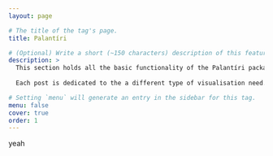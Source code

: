 ```yaml
---
layout: page

# The title of the tag's page.
title: Palantíri

# (Optional) Write a short (~150 characters) description of this featured tag.
description: >
  This section holds all the basic functionality of the Palantíri package.
  
  Each post is dedicated to the a different type of visualisation need.

# Setting `menu` will generate an entry in the sidebar for this tag.
menu: false
cover: true
order: 1
---
```

yeah